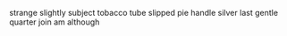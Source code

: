 strange slightly subject tobacco tube slipped pie handle silver last gentle quarter join am although